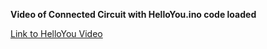 **Video of Connected Circuit with HelloYou.ino code loaded**

[Link to HelloYou Video](HelloYouLoaded_Muted.mp4)


